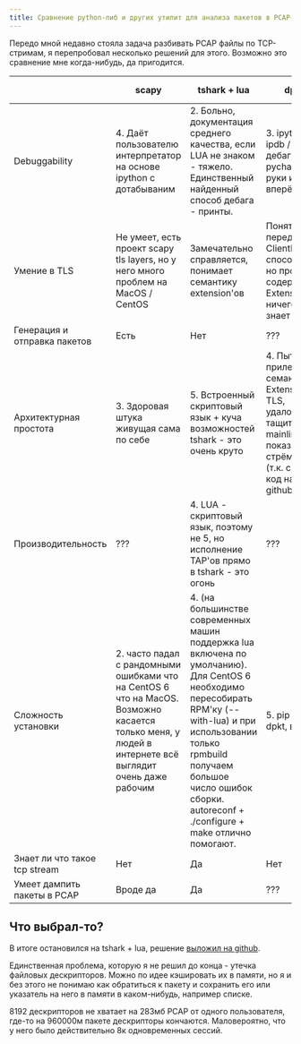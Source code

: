 ```yaml
---
title: Сравнение python-либ и других утилит для анализа пакетов в PCAP-файлах
---
```


Передо мной недавно стояла задача разбивать PCAP файлы по TCP-стримам, я перепробовал несколько решений для этого. Возможно это сравнение мне когда-нибудь, да пригодится.

| | scapy | tshark + lua | dpkt | pyshark | pcap-flow | tcpflow |
| ---- | ---- | ---- | ---- | ---- | ---- | ---- |
| Debuggability | 4. Даёт пользователю интерпретатор на основе ipython с дотабываним | 2. Больно, документация среднего качества, если LUA не знаком - тяжело. Единственный найденный способ дебага - принты. | 3. ipython / ipdb / дебаггер в pycharm в руки и вперёд | 4. ipython / ipdb / дебаггер в pycharm в руки и вперёд. Очень крутой pretty print | ??? | ??? |
| Умение в TLS | Не умеет, есть проект scapy tls layers, но у него много проблем на MacOS / CentOS | Замечательно справляется, понимает семантику extension'ов | Понять, что перед нами ClientHello способен, но про содержимое Extension'ов ничего не знает | Прозрачно наследует все возможности tshark | Да ему и не надо| Да ему и не надо |
| Генерация и отправка пакетов | Есть | Нет | ??? | ??? | Нет | Нет |
| Архитектурная простота | 3. Здоровая штука живущая сама по себе | 5. Встроенный скриптовый язык + куча возможностей tshark - это очень круто | 4. Пытался прилепить семантику Extension'ов TLS, удалось, но тащить это в mainline показалось стрёмно (т.к. спёр код на github) | 5. Вывод tshark -V парсится в объекты очень изящно | ??? | ??? |
| Производительность | ??? | 4. LUA - скриптовый язык, поэтому не 5, но исполнение TAP'ов прямо в tshark - это огонь | ??? | ??? | ??? | ??? |
| Сложность установки | 2. часто падал с рандомными ошибками что на CentOS 6 что на MacOS. Возможно касается только меня, у людей в интернете всё выглядит очень даже рабочим | 4. (на большинстве современных машин поддержка lua включена по умолчанию). Для CentOS 6 необходимо пересобирать RPM'ку (--with-lua) и при использовании только rpmbuild получаем большое число ошибок сборки. autoreconf + ./configure + make отлично помогают. | 5. pip install dpkt, всё | 5. pip install pyshark, всё | 5. brew install tcpflow, для linux не пробовал | 1. для сборки требует актуальный gcc и glibc 2.14, т.е. CentOS 6 идёт лесом |
| Знает ли что такое tcp stream | Нет | Да | Нет | Да | ??? | Да |
| Умеет дампить пакеты в PCAP | Вроде да | Да | ??? | ??? | ??? | Вроде нет |

## Что выбрал-то?

В итоге остановился на tshark + lua, решение [выложил на github](https://github.com/strizhechenko/tshark-tcp-stream-splitter).

Единственная проблема, которую я не решил до конца - утечка файловых дескрипторов. Можно по идее кэшировать их в памяти, но я и без этого не понимаю как обратиться к пакету и сохранить его или указатель на него в памяти в каком-нибудь, например списке.

8192 дескрипторов не хватает на 283мб PCAP от одного пользователя, где-то на 960000м пакете дескрипторы кончаются. Маловероятно, что у него было действительно 8к одновременных сессий.
